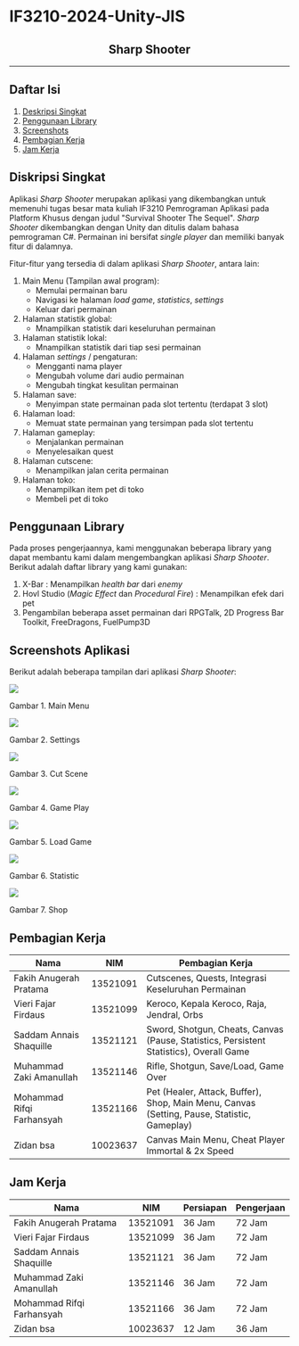 # IF3210-2024-Unity-JIS
<h2 align="center">
    Sharp Shooter<br/>
</h2>
<hr>

## Daftar Isi
1. [Deskripsi Singkat](#deskripsi-singkat)
2. [Penggunaan Library](#penggunaan-library)
3. [Screenshots](#screenshots)
4. [Pembagian Kerja](#pembagian-kerja)
5. [Jam Kerja](#jam-kerja)

<a name="deskripsi-singkat"></a>

## Diskripsi Singkat
Aplikasi _Sharp Shooter_ merupakan aplikasi yang dikembangkan untuk memenuhi tugas besar mata kuliah IF3210 Pemrograman Aplikasi pada Platform Khusus dengan judul "Survival Shooter The Sequel". _Sharp Shooter_ dikembangkan dengan Unity dan ditulis dalam bahasa pemrograman C#. Permainan ini bersifat _single player_ dan memiliki banyak fitur di dalamnya.

Fitur-fitur yang tersedia di dalam aplikasi _Sharp Shooter_, antara lain:
1. Main Menu (Tampilan awal program):
    - Memulai permainan baru
    - Navigasi ke halaman _load game_, _statistics_, _settings_
    - Keluar dari permainan
2. Halaman statistik global:
    - Mnampilkan statistik dari keseluruhan permainan
3. Halaman statistik lokal:
    - Mnampilkan statistik dari tiap sesi permainan
4. Halaman _settings_ / pengaturan:
    - Mengganti nama player
    - Mengubah volume dari audio permainan
    - Mengubah tingkat kesulitan permainan
5. Halaman save:
    - Menyimpan state permainan pada slot tertentu (terdapat 3 slot)
6. Halaman load:
    - Memuat state permainan yang tersimpan pada slot tertentu
7. Halaman gameplay:
    - Menjalankan permainan
    - Menyelesaikan quest
8. Halaman cutscene:
    - Menampilkan jalan cerita permainan
9. Halaman toko:
    - Menampilkan item pet di toko
    - Membeli pet di toko

<a name="penggunaan-library"></a>

## Penggunaan Library
Pada proses pengerjaannya, kami menggunakan beberapa library yang dapat membantu kami dalam mengembangkan aplikasi _Sharp Shooter_. Berikut adalah daftar library yang kami gunakan:
1. X-Bar : Menampilkan _health bar_ dari _enemy_
2. Hovl Studio (_Magic Effect_ dan _Procedural Fire_) : Menampilkan efek dari pet
3. Pengambilan beberapa asset permainan dari RPGTalk, 2D Progress Bar Toolkit, FreeDragons, FuelPump3D

<a name="screenshots"></a>

## Screenshots Aplikasi
Berikut adalah beberapa tampilan dari aplikasi _Sharp Shooter_:
<p>
  <img src="/screenshots/SS1.png/">
  <p>Gambar 1. Main Menu</p>
  <nl>
  <img src="/screenshots/SS2.png/">
  <p>Gambar 2. Settings</p>
  <nl>
  <img src="/screenshots/SS3.png/">
  <p>Gambar 3. Cut Scene</p>
  <nl>
  <img src="/screenshots/SS4.png/">
  <p>Gambar 4. Game Play</p>
  <nl>
  <img src="/screenshots/SS5.png/">
  <p>Gambar 5. Load Game</p>
  <nl>
  <img src="/screenshots/SS6.png/">
  <p>Gambar 6. Statistic</p>
  <nl>
  <img src="/screenshots/SS7.png/">
  <p>Gambar 7. Shop</p>
  <nl>
</p>

<a name="pembagian-kerja"></a>

## Pembagian Kerja
| Nama                        | NIM      | Pembagian Kerja                                                                             |
| --------------------------- | -------- | ------------------------------------------------------------------------------------------- |
| Fakih Anugerah Pratama      | 13521091 | Cutscenes, Quests, Integrasi Keseluruhan Permainan                                          |
| Vieri Fajar Firdaus         | 13521099 | Keroco, Kepala Keroco, Raja, Jendral, Orbs                                                  |
| Saddam Annais Shaquille     | 13521121 | Sword, Shotgun, Cheats, Canvas (Pause, Statistics, Persistent Statistics), Overall Game     |
| Muhammad Zaki Amanullah     | 13521146 | Rifle, Shotgun, Save/Load, Game Over                                                        |
| Mohammad Rifqi Farhansyah   | 13521166 | Pet (Healer, Attack, Buffer), Shop, Main Menu, Canvas (Setting, Pause, Statistic, Gameplay) |
| Zidan bsa                   | 10023637 | Canvas Main Menu, Cheat Player Immortal & 2x Speed                                          |

<a name="jam-kerja"></a>

## Jam Kerja
| Nama                        | NIM      | Persiapan | Pengerjaan |
| --------------------------- | -------- | --------- | ---------- |
| Fakih Anugerah Pratama      | 13521091 | 36 Jam    | 72 Jam     |
| Vieri Fajar Firdaus         | 13521099 | 36 Jam    | 72 Jam     |
| Saddam Annais Shaquille     | 13521121 | 36 Jam    | 72 Jam     |
| Muhammad Zaki Amanullah     | 13521146 | 36 Jam    | 72 Jam     |
| Mohammad Rifqi Farhansyah   | 13521166 | 36 Jam    | 72 Jam     |
| Zidan bsa                   | 10023637 | 12 Jam    | 36 Jam     |